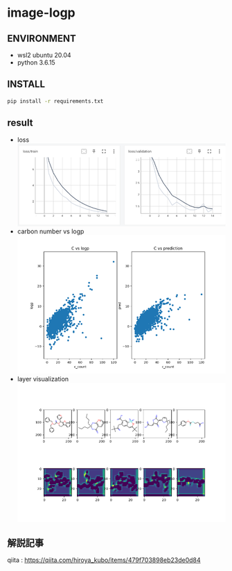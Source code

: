 # image-logp
## ENVIRONMENT
- wsl2 ubuntu 20.04
- python 3.6.15

## INSTALL
```bash
pip install -r requirements.txt
```

## result
- loss
    ![loss](image/tensorboard.png)
- carbon number vs logp
    ![logp](image/carbon_logp.png)
- layer visualization
    ![layer](image/layer.png)

## 解説記事
qiita : https://qiita.com/hiroya_kubo/items/479f703898eb23de0d84